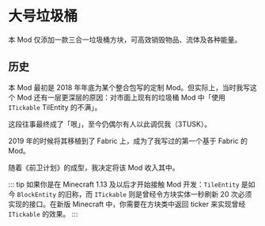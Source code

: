 # 大号垃圾桶

本 Mod 仅添加一款三合一垃圾桶方块，可高效销毁物品、流体及各种能量。

## 历史

本 Mod 最初是 2018 年年底为某个整合包写的定制 Mod。但实际上，当时我写这个 Mod 还有一层更深层的原因：对市面上现有的垃圾桶 Mod 中「使用 `ITickable` TilEntity 的不满」。

这段往事最终成了「哏」，至今仍偶尔有人以此调侃我（3TUSK）。

2019 年的时候将其移植到了 Fabric 上，成为了我写过的第一个基于 Fabric 的 Mod。

随着《前卫计划》的成型，我决定将该 Mod 收入其中。

::: tip
如果你是在 Minecraft 1.13 及以后才开始接触 Mod 开发：`TileEntity` 是如今 `BlockEntity` 的旧称，而 `ITickable` 则是曾经令方块实体一秒刷新 20 次必须实现的接口。在新版 Minecraft 中，你需要在方块类中返回 ticker 来实现曾经 `ITickable` 的效果。
:::